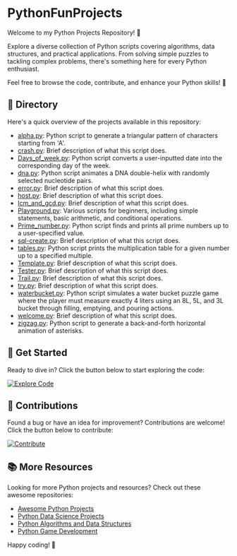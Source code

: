 # PythonFunProjects

Welcome to my Python Projects Repository! 🐍

Explore a diverse collection of Python scripts covering algorithms, data structures, and practical applications. From solving simple puzzles to tackling complex problems, there's something here for every Python enthusiast.

Feel free to browse the code, contribute, and enhance your Python skills! 🚀

## 📂 Directory

Here's a quick overview of the projects available in this repository:

- [alpha.py](alpha.py): Python script to generate a triangular pattern of characters starting from 'A'.
- [crash.py](crash.py): Brief description of what this script does.
- [Days_of_week.py](Days_of_week.py): Python script converts a user-inputted date into the corresponding day of the week.
- [dna.py](dna.py): Python script animates a DNA double-helix with randomly selected nucleotide pairs.
- [error.py](error.py): Brief description of what this script does.
- [host.py](host.py): Brief description of what this script does.
- [lcm_and_gcd.py](lcm_and_gcd.py): Brief description of what this script does.
- [Playground.py](Playground.py): Various scripts for beginners, including simple statements, basic arithmetic, and conditional operations.
- [Prime_number.py](Prime_number.py): Python script finds and prints all prime numbers up to a user-specified value.
- [sql-create.py](sql-create.py): Brief description of what this script does.
- [tables.py](tables.py): Python script prints the multiplication table for a given number up to a specified multiple.
- [Template.py](Template.py): Brief description of what this script does.
- [Tester.py](Tester.py): Brief description of what this script does.
- [Trail.py](Trail.py): Brief description of what this script does.
- [try.py](try.py): Brief description of what this script does.
- [waterbucket.py](waterbucket.py): Python script simulates a water bucket puzzle game where the player must measure exactly 4 liters using an 8L, 5L, and 3L bucket through filling, emptying, and pouring actions.
- [welcome.py](welcome.py): Brief description of what this script does.
- [zigzag.py](zigzag.py): Python script to generate a back-and-forth horizontal animation of asterisks.

## 🌟 Get Started

Ready to dive in? Click the button below to start exploring the code:

[![Explore Code](https://img.shields.io/badge/Explore%20Code-🚀-blue)](https://github.com/mdaashir/PythonFunProjects)

## 🤝 Contributions

Found a bug or have an idea for improvement? Contributions are welcome! Click the button below to contribute:

[![Contribute](https://img.shields.io/badge/Contribute-💡-green)](https://github.com/mdaashir/PythonFunProjects/issues)

## 📚 More Resources

Looking for more Python projects and resources? Check out these awesome repositories:

- [Awesome Python Projects](https://github.com/vinta/awesome-python)
- [Python Data Science Projects](https://github.com/ujjwalkarn/DataSciencePython)
- [Python Algorithms and Data Structures](https://github.com/TheAlgorithms/Python)
- [Python Game Development](https://github.com/leerob/awesome-python-game-development)

Happy coding! 🎉
